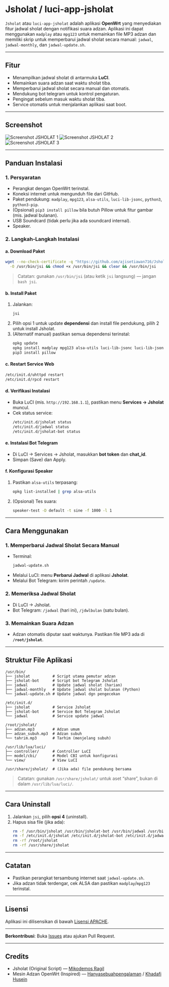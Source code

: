 # **Jsholat / luci-app-jsholat**

`Jsholat` atau `luci-app-jsholat` adalah aplikasi **OpenWrt** yang menyediakan fitur jadwal sholat dengan notifikasi suara adzan. Aplikasi ini dapat menggunakan `madplay` atau `mpg123` untuk memainkan file MP3 adzan dan memiliki skrip untuk memperbarui jadwal sholat secara manual: `jadwal`, `jadwal-monthly`, dan `jadwal-update.sh`.

---

## **Fitur**

- Menampilkan jadwal sholat di antarmuka **LuCI**.
- Memainkan suara adzan saat waktu sholat tiba.
- Memperbarui jadwal sholat secara manual dan otomatis.
- Mendukung bot telegram untuk kontrol pengaturan.
- Pengingat sebelum masuk waktu sholat tiba.
- Service otomatis untuk menjalankan aplikasi saat boot.

---

## **Screenshot**

![Screenshot JSHOLAT 1](https://github.com/user-attachments/assets/945a2dbb-a271-4568-81f3-60d16c7c8716)
![Screenshot JSHOLAT 2](https://github.com/user-attachments/assets/3140d347-e3cb-4976-9e57-f67bfcd63e43)
![Screenshot JSHOLAT 3](https://github.com/user-attachments/assets/4188fb22-5733-4a4e-b0b1-2ebcacc5b373)

---

## **Panduan Instalasi**

### **1. Persyaratan**

- Perangkat dengan OpenWrt terinstal.
- Koneksi internet untuk mengunduh file dari GitHub.
- Paket pendukung: `madplay`, `mpg123`, `alsa-utils`, `luci-lib-jsonc`, `python3`, `python3-pip`.
- (Opsional) `pip3 install pillow` bila butuh Pillow untuk fitur gambar (mis. jadwal bulanan).
- USB Soundcard (tidak perlu jika ada soundcard internal).
- Speaker.

### **2. Langkah-Langkah Instalasi**

#### **a. Download Paket**

```bash
wget --no-check-certificate -q "https://github.com/ajisetiawan716/Jsholat/raw/refs/heads/main/jsi" \
  -O /usr/bin/jsi && chmod +x /usr/bin/jsi && clear && /usr/bin/jsi
```

> Catatan: gunakan `/usr/bin/jsi` (atau ketik `jsi` langsung) — jangan `bash jsi`.

#### **b. Install Paket**

1. Jalankan:
   ```bash
   jsi
   ```
2. Pilih opsi 1 untuk update **dependensi** dan install file pendukung, pilih 2 untuk install Jsholat.
3. (Alternatif manual) pastikan semua dependensi terinstal:
   ```bash
   opkg update
   opkg install madplay mpg123 alsa-utils luci-lib-jsonc luci-lib-jsonc python3 python3-pip jq
   pip3 install pillow
   ```

#### **c. Restart Service Web**

```bash
/etc/init.d/uhttpd restart
/etc/init.d/rpcd restart
```

#### **d. Verifikasi Instalasi**

- Buka LuCI (mis. `http://192.168.1.1`), pastikan menu **Services → Jsholat** muncul.
- Cek status service:
  ```bash
  /etc/init.d/jsholat status
  /etc/init.d/jadwal status
  /etc/init.d/jsholat-bot status
  ```

#### **e. Instalasi Bot Telegram**

- Di LuCI → Services → Jsholat, masukkan **bot token** dan **chat_id**.
- Simpan (Save) dan Apply.

#### **f. Konfigurasi Speaker**

1. Pastikan `alsa-utils` terpasang:
   ```bash
   opkg list-installed | grep alsa-utils
   ```
2. (Opsional) Tes suara:
   ```bash
   speaker-test -D default -t sine -f 1000 -l 1
   ```

---

## **Cara Menggunakan**

### **1. Memperbarui Jadwal Sholat Secara Manual**

- Terminal:
  ```bash
  jadwal-update.sh
  ```
- Melalui LuCI: menu **Perbarui Jadwal** di aplikasi **Jsholat**.
- Melalui Bot Telegram: kirim perintah `/update`.

### **2. Memeriksa Jadwal Sholat**

- Di LuCI → Jsholat.
- Bot Telegram: `/jadwal` (hari ini), `/jdwlbulan` (satu bulan).

### **3. Memainkan Suara Adzan**

- Adzan otomatis diputar saat waktunya. Pastikan file MP3 ada di **`/root/jsholat`**.

---

## **Struktur File Aplikasi**

```
/usr/bin/
├── jsholat          # Script utama pemutar adzan
├── jsholat-bot      # Script bot Telegram Jsholat
├── jadwal           # Update jadwal sholat (harian)
├── jadwal-monthly   # Update jadwal sholat bulanan (Python)
└── jadwal-update.sh # Update jadwal dgn pengecekan

/etc/init.d/
├── jsholat          # Service Jsholat
├── jsholat-bot      # Service Bot Telegram Jsholat
└── jadwal           # Service update jadwal

/root/jsholat/
├── adzan.mp3        # Adzan umum
├── adzan_subuh.mp3  # Adzan subuh
└── tahrim.mp3       # Tarhim (menjelang subuh)

/usr/lib/lua/luci/
├── controller/      # Controller LuCI
├── model/cbi/       # Model CBI untuk konfigurasi
└── view/            # View LuCI

/usr/share/jsholat/  # (Jika ada) file pendukung bersama
```

> Catatan: gunakan `/usr/share/jsholat/` untuk aset “share”, bukan di dalam `/usr/lib/lua/luci/`.

---

## **Cara Uninstall**

1. Jalankan `jsi`, pilih **opsi 4** (uninstall).
2. Hapus sisa file (jika ada):
   ```bash
   rm -f /usr/bin/jsholat /usr/bin/jsholat-bot /usr/bin/jadwal /usr/bin/jadwal-monthly /usr/bin/jadwal-update.sh
   rm -f /etc/init.d/jsholat /etc/init.d/jsholat-bot /etc/init.d/jadwal
   rm -rf /root/jsholat
   rm -rf /usr/share/jsholat
   ```

---

## **Catatan**

- Pastikan perangkat tersambung internet saat `jadwal-update.sh`.
- Jika adzan tidak terdengar, cek ALSA dan pastikan `madplay`/`mpg123` terinstal.

---

## **Lisensi**

Aplikasi ini dilisensikan di bawah [Lisensi APACHE](LICENSE).

---

**Berkontribusi**: Buka [Issues](https://github.com/ajisetiawan716/Jsholat/issues) atau ajukan Pull Request.

---

## **Credits**

- Jsholat (Original Script) — [Mikodemos Ragil](https://fb.com/mikodemos.ragil)
- Mesin Adzan OpenWrt (Inspired) — [Hanyasebuahpengalaman](https://hanyasebuahpengalaman.wordpress.com/2019/05/04/mesin-adzan-imsak-quran-30-juz-setiap-malam-auto-play-openwrt/) / [Khadafi Husein](https://www.facebook.com/groups/openwrt/permalink/2743751135665893/?app=fbl)
